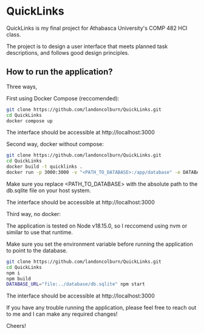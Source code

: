 # QuickLinks

QuickLinks is my final project for Athabasca University's COMP 482 HCI class.

The project is to design a user interface that meets planned task descriptions, and follows good design principles.

## How to run the application?

Three ways,

First using Docker Compose (reccomended):

```sh
git clone https://github.com/landoncolburn/QuickLinks.git
cd QuickLinks
docker compose up
```

The interface should be accessible at http://localhost:3000

Second way, docker without compose:

```sh
git clone https://github.com/landoncolburn/QuickLinks.git
cd QuickLinks
docker build -t quicklinks .
docker run -p 3000:3000 -v "<PATH_TO_DATABASE>:/app/database" -e DATABASE_URL="file:/app/database/db.sqlite" quicklinks
```

Make sure you replace <PATH_TO_DATABASE> with the absolute path to the db.sqlite file on your host system.

The interface should be accessible at http://localhost:3000

Third way, no docker:

The application is tested on Node v18.15.0, so I reccomend using nvm or similar to use that runtime.

Make sure you set the environment variable before running the application to point to the database.

```sh
git clone https://github.com/landoncolburn/QuickLinks.git
cd QuickLinks
npm i
npm build
DATABASE_URL="file:../database/db.sqlite" npm start
```

The interface should be accessible at http://localhost:3000

If you have any trouble running the application, please feel free to reach out to me and I can make any required changes!

Cheers!
